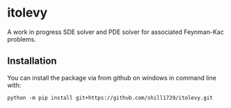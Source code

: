 # itolevy

<!-- badges: start -->
<!-- badges: end -->

A work in progress SDE solver and PDE solver for associated Feynman-Kac problems.

## Installation

You can install the package via from github on windows in command line with:

``` 
python -m pip install git+https://github.com/shill1729/itolevy.git
```